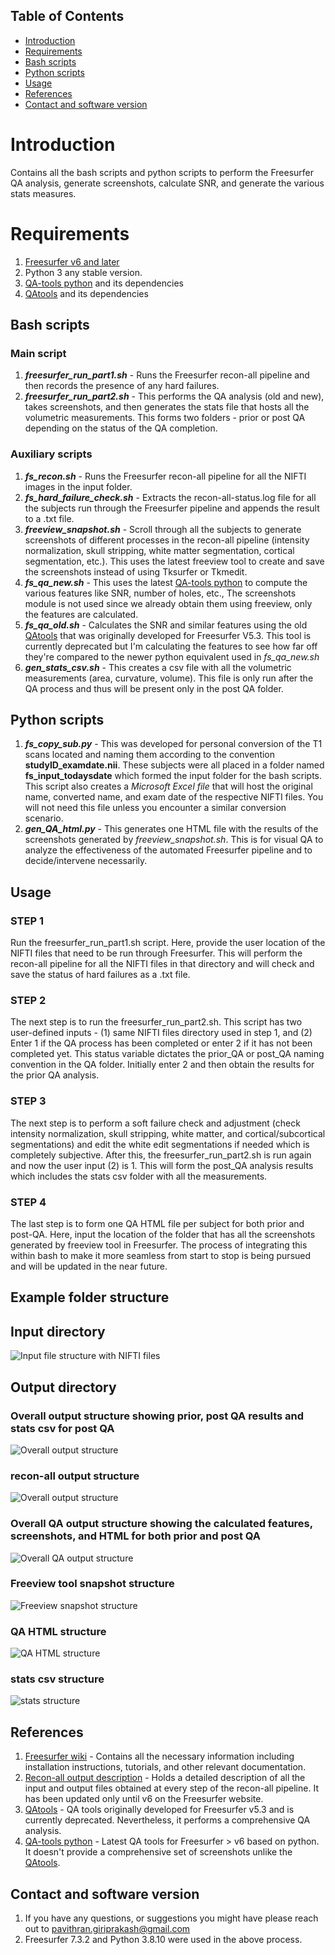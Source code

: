 ## Table of Contents
- [Introduction](#Introduction)
- [Requirements](#Requirements)
- [Bash scripts](#Bash-scripts)
- [Python scripts](#Python-scripts)
- [Usage](#Usage)
- [References](#References)
- [Contact and software version](#Contact-and-software-version)

# Introduction
<a name="Introduction"></a>
Contains all the bash scripts and python scripts to perform the Freesurfer QA analysis, generate screenshots, calculate SNR, and generate the various stats measures.

# Requirements
<a name="Requirements"></a>
1. [Freesurfer v6 and later](https://surfer.nmr.mgh.harvard.edu/pub/dist/)
2. Python 3 any stable version.
3. [QA-tools python](https://github.com/Deep-MI/fsqc) and its dependencies
4. [QAtools](https://surfer.nmr.mgh.harvard.edu/fswiki/QATools) and its dependencies
   
## Bash scripts
<a name="Bash-scripts"></a>
### Main script
1. ***freesurfer_run_part1.sh*** - Runs the Freesurfer recon-all pipeline and then records the presence of any hard failures.
2. ***freesurfer_run_part2.sh*** - This performs the QA analysis (old and new), takes screenshots, and then generates the stats file that hosts all the volumetric measurements. This forms two folders - prior or post QA depending on the status of the QA completion.
### Auxiliary scripts
1. ***fs_recon.sh*** - Runs the Freesurfer recon-all pipeline for all the NIFTI images in the input folder.
2. ***fs_hard_failure_check.sh*** - Extracts the recon-all-status.log file for all the subjects run through the Freesurfer pipeline and appends the result to a .txt file.
3. ***freeview_snapshot.sh*** - Scroll through all the subjects to generate screenshots of different processes in the recon-all pipeline (intensity normalization, skull stripping, white matter segmentation, cortical segmentation, etc.). This uses the latest freeview tool to create and save the screenshots instead of using Tksurfer or Tkmedit.
4. ***fs_qa_new.sh*** - This uses the latest [QA-tools python](https://github.com/Deep-MI/fsqc) to compute the various features like SNR, number of holes, etc., The screenshots module is not used since we already obtain them using freeview, only the features are calculated.
5. ***fs_qa_old.sh*** - Calculates the SNR and similar features using the old [QAtools](https://surfer.nmr.mgh.harvard.edu/fswiki/QATools) that was originally developed for Freesurfer V5.3. This tool is currently deprecated but I'm calculating the features to see how far off they're compared to the newer python equivalent used in *fs_qa_new.sh*
6. ***gen_stats_csv.sh*** - This creates a csv file with all the volumetric measurements (area, curvature, volume). This file is only run after the QA process and thus will be present only in the post QA folder. 

## Python scripts
<a name="Python-scripts"></a>
1. ***fs_copy_sub.py*** - This was developed for personal conversion of the T1 scans located and naming them according to the convention **studyID_examdate.nii**. These subjects were all placed in a folder named **fs_input_todaysdate** which formed the input folder for the bash scripts. This script also creates a *Microsoft Excel file* that will host the original name, converted name, and exam date of the respective NIFTI files. You will not need this file unless you encounter a similar conversion scenario.
2. ***gen_QA_html.py*** - This generates one HTML file with the results of the screenshots generated by *freeview_snapshot.sh*. This is for visual QA to analyze the effectiveness of the automated Freesurfer pipeline and to decide/intervene necessarily.

## Usage
<a name="Usage"></a>
### STEP 1
Run the freesurfer_run_part1.sh script. Here, provide the user location of the NIFTI files that need to be run through Freesurfer. This will perform the recon-all pipeline for all the NIFTI files in that directory and will check and save the status of hard failures as a .txt file. 
### STEP 2
The next step is to run the freesurfer_run_part2.sh. This script has two user-defined inputs - (1) same NIFTI files directory used in step 1, and (2) Enter 1 if the QA process has been completed or enter 2 if it has not been completed yet. This status variable dictates the prior_QA or post_QA naming convention in the QA folder. Initially enter 2 and then obtain the results for the prior QA analysis.
### STEP 3
The next step is to perform a soft failure check and adjustment (check intensity normalization, skull stripping, white matter, and cortical/subcortical segmentations) and edit the white edit segmentations if needed which is completely subjective. After this, the freesurfer_run_part2.sh is run again and now the user input (2) is 1. This will form the post_QA analysis results which includes the stats csv folder with all the measurements. 
### STEP 4
The last step is to form one QA HTML file per subject for both prior and post-QA. Here, input the location of the folder that has all the screenshots generated by freeview tool in Freesurfer. The process of integrating this within bash to make it more seamless from start to stop is being pursued and will be updated in the near future.
## Example folder structure
## Input directory
![Input file structure with NIFTI files](https://github.com/pavi1303/Freesurfer-QA/blob/main/images/input%20structure.png)
## Output directory
### Overall output structure showing prior, post QA results and stats csv for post QA
![Overall output structure](https://github.com/pavi1303/Freesurfer-QA/blob/main/images/Overall%20output%20structure%201.png)
### recon-all output structure
![Overall output structure](https://github.com/pavi1303/Freesurfer-QA/blob/main/images/recon-all%20output%20structure.png)
### Overall QA output structure showing the calculated features, screenshots, and HTML for both prior and post QA
![Overall QA output structure](https://github.com/pavi1303/Freesurfer-QA/blob/main/images/Overall%20output%20structure%202.png)
### Freeview tool snapshot structure
![Freeview snapshot structure](https://github.com/pavi1303/Freesurfer-QA/blob/main/images/Freeview%20snapshot%20structure.png)
### QA HTML structure
![QA HTML structure](https://github.com/pavi1303/Freesurfer-QA/blob/main/images/QA%20html%20structure.png)
### stats csv structure
![stats structure](https://github.com/pavi1303/Freesurfer-QA/blob/main/images/stats%20structure.png)
## References
<a name="References"></a>
1. [Freesurfer wiki](https://surfer.nmr.mgh.harvard.edu/fswiki) - Contains all the necessary information including installation instructions, tutorials, and other relevant documentation.
2. [Recon-all output description](https://surfer.nmr.mgh.harvard.edu/fswiki/ReconAllTableStableV6.0) - Holds a detailed description of all the input and output files obtained at every step of the recon-all pipeline. It has been updated only until v6 on the Freesurfer website.
3. [QAtools](https://surfer.nmr.mgh.harvard.edu/fswiki/QATools) - QA tools originally developed for Freesurfer v5.3 and is currently deprecated. Nevertheless, it performs a comprehensive QA analysis.
4. [QA-tools python](https://github.com/Deep-MI/fsqc) - Latest QA tools for Freesurfer > v6 based on python. It doesn't provide a comprehensive set of screenshots unlike the [QAtools](https://surfer.nmr.mgh.harvard.edu/fswiki/QATools).

## Contact and software version
<a name="Contact-and-software-version"></a>
1. If you have any questions, or suggestions you might have please reach out to pavithran.giriprakash@gmail.com
2. Freesurfer 7.3.2 and Python 3.8.10 were used in the above process. 
